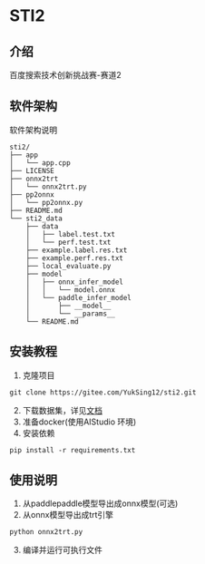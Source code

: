 # STI2

## 介绍
百度搜索技术创新挑战赛-赛道2

## 软件架构
软件架构说明
```
sti2/
├── app
│   └── app.cpp
├── LICENSE
├── onnx2trt
│   └── onnx2trt.py
├── pp2onnx
│   └── pp2onnx.py
├── README.md
└── sti2_data
    ├── data
    │   ├── label.test.txt
    │   └── perf.test.txt
    ├── example.label.res.txt
    ├── example.perf.res.txt
    ├── local_evaluate.py
    ├── model
    │   ├── onnx_infer_model
    │   │   └── model.onnx
    │   └── paddle_infer_model
    │       ├── __model__
    │       └── __params__
    └── README.md
```


## 安装教程

1.  克隆项目
```
git clone https://gitee.com/YukSing12/sti2.git
```
2.  下载数据集，详见[文档](./sti2_data/README.md)
3.  准备docker(使用AIStudio 环境)
4.  安装依赖
```
pip install -r requirements.txt
```

## 使用说明

1.  从paddlepaddle模型导出成onnx模型(可选)
2.  从onnx模型导出成trt引擎
```
python onnx2trt.py
```
3.  编译并运行可执行文件
